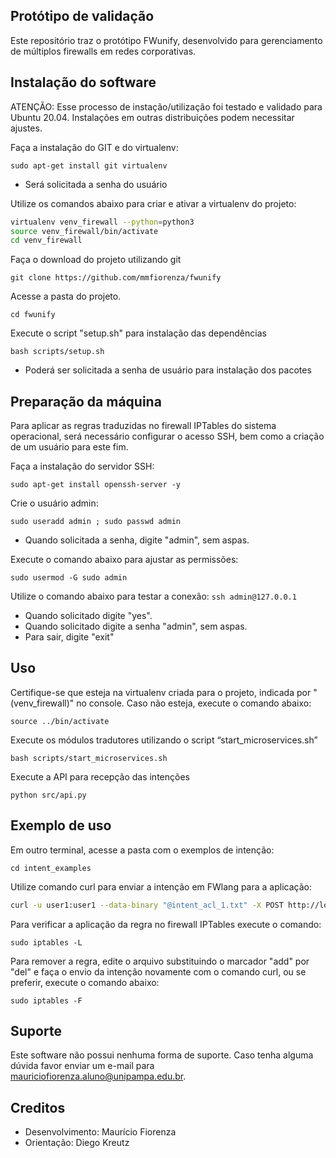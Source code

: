 ## Protótipo de validação
Este repositório traz o protótipo FWunify, desenvolvido para gerenciamento de múltiplos firewalls em redes corporativas.

## Instalação do software
ATENÇÃO: Esse processo de instação/utilização foi testado e validado para Ubuntu 20.04. Instalações em outras distribuições podem necessitar ajustes.

Faça a instalação do GIT e do virtualenv:

`sudo apt-get install git virtualenv`
* Será solicitada a senha do usuário

Utilize os comandos abaixo para criar e ativar a virtualenv do projeto:

```bash
virtualenv venv_firewall --python=python3
source venv_firewall/bin/activate
cd venv_firewall
```

Faça o download do projeto utilizando git

`git clone https://github.com/mmfiorenza/fwunify`

Acesse a pasta do projeto.

`cd fwunify`

Execute o script "setup.sh" para instalação das dependências

`bash scripts/setup.sh`

* Poderá ser solicitada a senha de usuário para instalação dos pacotes

## Preparação da máquina
Para aplicar as regras traduzidas no firewall IPTables do sistema operacional, será necessário configurar o acesso SSH, bem como a criação de um usuário para este fim. 

Faça a instalação do servidor SSH:

`sudo apt-get install openssh-server -y`

Crie o usuário admin:

`sudo useradd admin ; sudo passwd admin`
* Quando solicitada a senha, digite "admin", sem aspas.

Execute o comando abaixo para ajustar as permissões:

`sudo usermod -G sudo admin`

Utilize o comando abaixo para testar a conexão:
`ssh admin@127.0.0.1`
* Quando solicitado digite "yes".
* Quando solicitado digite a senha "admin", sem aspas.
* Para sair, digite "exit"

## Uso
Certifique-se que esteja na virtualenv criada para o projeto, indicada por "(venv_firewall)" no console.
Caso não esteja, execute o comando abaixo:

`source ../bin/activate`

Execute os módulos tradutores utilizando o script “start_microservices.sh”

`bash scripts/start_microservices.sh`

Execute a API para recepção das intenções

`python src/api.py`


## Exemplo de uso

Em outro terminal, acesse a pasta com o exemplos de intenção:

`cd intent_examples`


Utilize comando curl para enviar a intenção em FWlang para a aplicação:

```bash
curl -u user1:user1 --data-binary "@intent_acl_1.txt" -X POST http://localhost:5000
```

Para verificar a aplicação da regra no firewall IPTables execute o comando:

`sudo iptables -L`

Para remover a regra, edite o arquivo substituindo o marcador "add" por "del" e faça o envio da intenção novamente com o comando curl, ou se preferir, execute o comando abaixo:

`sudo iptables -F`


## Suporte
Este software não possui nenhuma forma de suporte. Caso tenha alguma dúvida favor enviar um e-mail para mauriciofiorenza.aluno@unipampa.edu.br.


## Creditos
* Desenvolvimento: Maurício Fiorenza
* Orientação: Diego Kreutz
